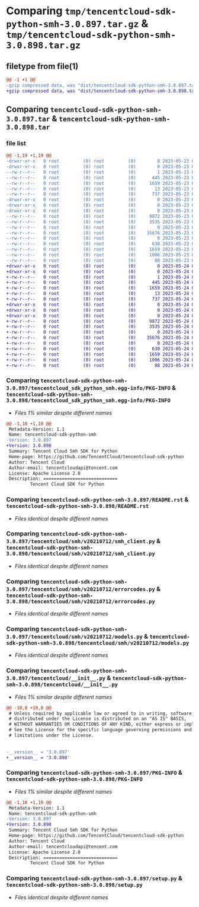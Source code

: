 # Comparing `tmp/tencentcloud-sdk-python-smh-3.0.897.tar.gz` & `tmp/tencentcloud-sdk-python-smh-3.0.898.tar.gz`

## filetype from file(1)

```diff
@@ -1 +1 @@
-gzip compressed data, was "dist/tencentcloud-sdk-python-smh-3.0.897.tar", last modified: Tue May 23 02:29:38 2023, max compression
+gzip compressed data, was "dist/tencentcloud-sdk-python-smh-3.0.898.tar", last modified: Wed May 24 02:04:38 2023, max compression
```

## Comparing `tencentcloud-sdk-python-smh-3.0.897.tar` & `tencentcloud-sdk-python-smh-3.0.898.tar`

### file list

```diff
@@ -1,19 +1,19 @@
-drwxr-xr-x   0 root         (0) root         (0)        0 2023-05-23 02:29:38.000000 tencentcloud-sdk-python-smh-3.0.897/
-drwxr-xr-x   0 root         (0) root         (0)        0 2023-05-23 02:29:38.000000 tencentcloud-sdk-python-smh-3.0.897/tencentcloud_sdk_python_smh.egg-info/
--rw-r--r--   0 root         (0) root         (0)        1 2023-05-23 02:29:38.000000 tencentcloud-sdk-python-smh-3.0.897/tencentcloud_sdk_python_smh.egg-info/dependency_links.txt
--rw-r--r--   0 root         (0) root         (0)      445 2023-05-23 02:29:38.000000 tencentcloud-sdk-python-smh-3.0.897/tencentcloud_sdk_python_smh.egg-info/SOURCES.txt
--rw-r--r--   0 root         (0) root         (0)     1659 2023-05-23 02:29:38.000000 tencentcloud-sdk-python-smh-3.0.897/tencentcloud_sdk_python_smh.egg-info/PKG-INFO
--rw-r--r--   0 root         (0) root         (0)       13 2023-05-23 02:29:38.000000 tencentcloud-sdk-python-smh-3.0.897/tencentcloud_sdk_python_smh.egg-info/top_level.txt
--rw-r--r--   0 root         (0) root         (0)      737 2023-05-23 02:29:38.000000 tencentcloud-sdk-python-smh-3.0.897/README.rst
-drwxr-xr-x   0 root         (0) root         (0)        0 2023-05-23 02:29:38.000000 tencentcloud-sdk-python-smh-3.0.897/tencentcloud/
-drwxr-xr-x   0 root         (0) root         (0)        0 2023-05-23 02:29:38.000000 tencentcloud-sdk-python-smh-3.0.897/tencentcloud/smh/
-drwxr-xr-x   0 root         (0) root         (0)        0 2023-05-23 02:29:38.000000 tencentcloud-sdk-python-smh-3.0.897/tencentcloud/smh/v20210712/
--rw-r--r--   0 root         (0) root         (0)     9872 2023-05-23 02:29:38.000000 tencentcloud-sdk-python-smh-3.0.897/tencentcloud/smh/v20210712/smh_client.py
--rw-r--r--   0 root         (0) root         (0)     3535 2023-05-23 02:29:38.000000 tencentcloud-sdk-python-smh-3.0.897/tencentcloud/smh/v20210712/errorcodes.py
--rw-r--r--   0 root         (0) root         (0)        0 2023-05-23 02:29:38.000000 tencentcloud-sdk-python-smh-3.0.897/tencentcloud/smh/v20210712/__init__.py
--rw-r--r--   0 root         (0) root         (0)    35676 2023-05-23 02:29:38.000000 tencentcloud-sdk-python-smh-3.0.897/tencentcloud/smh/v20210712/models.py
--rw-r--r--   0 root         (0) root         (0)        0 2023-05-23 02:29:38.000000 tencentcloud-sdk-python-smh-3.0.897/tencentcloud/smh/__init__.py
--rw-r--r--   0 root         (0) root         (0)      630 2023-05-23 02:29:38.000000 tencentcloud-sdk-python-smh-3.0.897/tencentcloud/__init__.py
--rw-r--r--   0 root         (0) root         (0)     1659 2023-05-23 02:29:38.000000 tencentcloud-sdk-python-smh-3.0.897/PKG-INFO
--rw-r--r--   0 root         (0) root         (0)     1006 2023-05-23 02:29:38.000000 tencentcloud-sdk-python-smh-3.0.897/setup.py
--rw-r--r--   0 root         (0) root         (0)       88 2023-05-23 02:29:38.000000 tencentcloud-sdk-python-smh-3.0.897/setup.cfg
+drwxr-xr-x   0 root         (0) root         (0)        0 2023-05-24 02:04:38.000000 tencentcloud-sdk-python-smh-3.0.898/
+drwxr-xr-x   0 root         (0) root         (0)        0 2023-05-24 02:04:38.000000 tencentcloud-sdk-python-smh-3.0.898/tencentcloud_sdk_python_smh.egg-info/
+-rw-r--r--   0 root         (0) root         (0)        1 2023-05-24 02:04:38.000000 tencentcloud-sdk-python-smh-3.0.898/tencentcloud_sdk_python_smh.egg-info/dependency_links.txt
+-rw-r--r--   0 root         (0) root         (0)      445 2023-05-24 02:04:38.000000 tencentcloud-sdk-python-smh-3.0.898/tencentcloud_sdk_python_smh.egg-info/SOURCES.txt
+-rw-r--r--   0 root         (0) root         (0)     1659 2023-05-24 02:04:38.000000 tencentcloud-sdk-python-smh-3.0.898/tencentcloud_sdk_python_smh.egg-info/PKG-INFO
+-rw-r--r--   0 root         (0) root         (0)       13 2023-05-24 02:04:38.000000 tencentcloud-sdk-python-smh-3.0.898/tencentcloud_sdk_python_smh.egg-info/top_level.txt
+-rw-r--r--   0 root         (0) root         (0)      737 2023-05-24 02:04:38.000000 tencentcloud-sdk-python-smh-3.0.898/README.rst
+drwxr-xr-x   0 root         (0) root         (0)        0 2023-05-24 02:04:38.000000 tencentcloud-sdk-python-smh-3.0.898/tencentcloud/
+drwxr-xr-x   0 root         (0) root         (0)        0 2023-05-24 02:04:38.000000 tencentcloud-sdk-python-smh-3.0.898/tencentcloud/smh/
+drwxr-xr-x   0 root         (0) root         (0)        0 2023-05-24 02:04:38.000000 tencentcloud-sdk-python-smh-3.0.898/tencentcloud/smh/v20210712/
+-rw-r--r--   0 root         (0) root         (0)     9872 2023-05-24 02:04:38.000000 tencentcloud-sdk-python-smh-3.0.898/tencentcloud/smh/v20210712/smh_client.py
+-rw-r--r--   0 root         (0) root         (0)     3535 2023-05-24 02:04:38.000000 tencentcloud-sdk-python-smh-3.0.898/tencentcloud/smh/v20210712/errorcodes.py
+-rw-r--r--   0 root         (0) root         (0)        0 2023-05-24 02:04:38.000000 tencentcloud-sdk-python-smh-3.0.898/tencentcloud/smh/v20210712/__init__.py
+-rw-r--r--   0 root         (0) root         (0)    35676 2023-05-24 02:04:38.000000 tencentcloud-sdk-python-smh-3.0.898/tencentcloud/smh/v20210712/models.py
+-rw-r--r--   0 root         (0) root         (0)        0 2023-05-24 02:04:38.000000 tencentcloud-sdk-python-smh-3.0.898/tencentcloud/smh/__init__.py
+-rw-r--r--   0 root         (0) root         (0)      630 2023-05-24 02:04:38.000000 tencentcloud-sdk-python-smh-3.0.898/tencentcloud/__init__.py
+-rw-r--r--   0 root         (0) root         (0)     1659 2023-05-24 02:04:38.000000 tencentcloud-sdk-python-smh-3.0.898/PKG-INFO
+-rw-r--r--   0 root         (0) root         (0)     1006 2023-05-24 02:04:38.000000 tencentcloud-sdk-python-smh-3.0.898/setup.py
+-rw-r--r--   0 root         (0) root         (0)       88 2023-05-24 02:04:38.000000 tencentcloud-sdk-python-smh-3.0.898/setup.cfg
```

### Comparing `tencentcloud-sdk-python-smh-3.0.897/tencentcloud_sdk_python_smh.egg-info/PKG-INFO` & `tencentcloud-sdk-python-smh-3.0.898/tencentcloud_sdk_python_smh.egg-info/PKG-INFO`

 * *Files 1% similar despite different names*

```diff
@@ -1,10 +1,10 @@
 Metadata-Version: 1.1
 Name: tencentcloud-sdk-python-smh
-Version: 3.0.897
+Version: 3.0.898
 Summary: Tencent Cloud Smh SDK for Python
 Home-page: https://github.com/TencentCloud/tencentcloud-sdk-python
 Author: Tencent Cloud
 Author-email: tencentcloudapi@tencent.com
 License: Apache License 2.0
 Description: ============================
         Tencent Cloud SDK for Python
```

### Comparing `tencentcloud-sdk-python-smh-3.0.897/README.rst` & `tencentcloud-sdk-python-smh-3.0.898/README.rst`

 * *Files identical despite different names*

### Comparing `tencentcloud-sdk-python-smh-3.0.897/tencentcloud/smh/v20210712/smh_client.py` & `tencentcloud-sdk-python-smh-3.0.898/tencentcloud/smh/v20210712/smh_client.py`

 * *Files identical despite different names*

### Comparing `tencentcloud-sdk-python-smh-3.0.897/tencentcloud/smh/v20210712/errorcodes.py` & `tencentcloud-sdk-python-smh-3.0.898/tencentcloud/smh/v20210712/errorcodes.py`

 * *Files identical despite different names*

### Comparing `tencentcloud-sdk-python-smh-3.0.897/tencentcloud/smh/v20210712/models.py` & `tencentcloud-sdk-python-smh-3.0.898/tencentcloud/smh/v20210712/models.py`

 * *Files identical despite different names*

### Comparing `tencentcloud-sdk-python-smh-3.0.897/tencentcloud/__init__.py` & `tencentcloud-sdk-python-smh-3.0.898/tencentcloud/__init__.py`

 * *Files 1% similar despite different names*

```diff
@@ -10,8 +10,8 @@
 # Unless required by applicable law or agreed to in writing, software
 # distributed under the License is distributed on an "AS IS" BASIS,
 # WITHOUT WARRANTIES OR CONDITIONS OF ANY KIND, either express or implied.
 # See the License for the specific language governing permissions and
 # limitations under the License.
 
 
-__version__ = '3.0.897'
+__version__ = '3.0.898'
```

### Comparing `tencentcloud-sdk-python-smh-3.0.897/PKG-INFO` & `tencentcloud-sdk-python-smh-3.0.898/PKG-INFO`

 * *Files 1% similar despite different names*

```diff
@@ -1,10 +1,10 @@
 Metadata-Version: 1.1
 Name: tencentcloud-sdk-python-smh
-Version: 3.0.897
+Version: 3.0.898
 Summary: Tencent Cloud Smh SDK for Python
 Home-page: https://github.com/TencentCloud/tencentcloud-sdk-python
 Author: Tencent Cloud
 Author-email: tencentcloudapi@tencent.com
 License: Apache License 2.0
 Description: ============================
         Tencent Cloud SDK for Python
```

### Comparing `tencentcloud-sdk-python-smh-3.0.897/setup.py` & `tencentcloud-sdk-python-smh-3.0.898/setup.py`

 * *Files identical despite different names*

